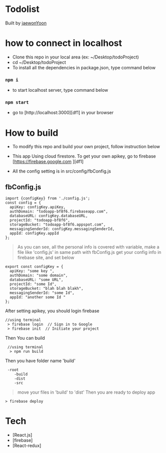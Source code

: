 # Todolist

Built by [jaewonYoon](https://github.com/jaewonYoon)

# how to connect in localhost

- Clone this repo in your local area (ex: ~/Desktop/todoProject)
- cd ~/Desktop/todoProject
- To install all the dependencies in package.json, type command below

### `npm i`

- to start localhost server, type command below

### `npm start`

- go to
  [http://localhost:3000][df1] in your browser

# How to build

- To modify this repo and build your own project, follow instruction below
- This app Using cloud firestore. To get your own apikey, go to firebase
  [https://firebase.google.com ][df1]

- All the config setting is in src/config/fbConfig.js

## fbConfig.js

```
import {configKey} from './config.js';
const config = {
  apiKey: configKey.apiKey,
  authDomain: "todoapp-bf8f6.firebaseapp.com",
  databaseURL: configKey.databaseURL,
  projectId: "todoapp-bf8f6",
  storageBucket: "todoapp-bf8f6.appspot.com",
  messagingSenderId: configKey.messagingSenderId,
  appId: configKey.appId
};
```

> As you can see, all the personal info is covered with variable, make a file like 'config.js' in same path with fbConfig.js
> get your config info in firebase site, and set below

```
export const configKey = {
  apiKey: "some key ",
  authDomain: "some domain",
  databaseURL: "some URL",
  projectId: "some Id",
  storageBucket: "blah blah blakh",
  messagingSenderId: "some Id",
  appId: "another some Id "
};
```

After setting apikey, you should login firebase

```
//using terminal
 > firebase login  // Sign in to Google
 > firebase init  // Initiate your project
```

Then You can build

```
 //using terminal
  > npm run build
```

Then you have folder name 'build'

```
 -root
    -build
    -dist
    -src
```

> move your files in 'build' to 'dist'
> Then you are ready to deploy app

```
> firebase deploy
```

# Tech

- [React.js]
- [firebase]
- [React-redux]
